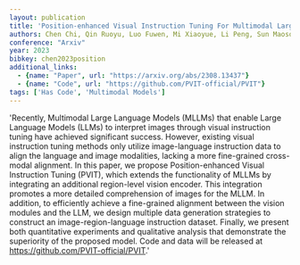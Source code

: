 ```yaml
---
layout: publication
title: 'Position-enhanced Visual Instruction Tuning For Multimodal Large Language Models'
authors: Chen Chi, Qin Ruoyu, Luo Fuwen, Mi Xiaoyue, Li Peng, Sun Maosong, Liu Yang
conference: "Arxiv"
year: 2023
bibkey: chen2023position
additional_links:
  - {name: "Paper", url: "https://arxiv.org/abs/2308.13437"}
  - {name: "Code", url: "https://github.com/PVIT-official/PVIT"}
tags: ['Has Code', 'Multimodal Models']
---
```

'Recently, Multimodal Large Language Models (MLLMs) that enable Large Language Models (LLMs) to interpret images through visual instruction tuning have achieved significant success. However, existing visual instruction tuning methods only utilize image-language instruction data to align the language and image modalities, lacking a more fine-grained cross-modal alignment. In this paper, we propose Position-enhanced Visual Instruction Tuning (PVIT), which extends the functionality of MLLMs by integrating an additional region-level vision encoder. This integration promotes a more detailed comprehension of images for the MLLM. In addition, to efficiently achieve a fine-grained alignment between the vision modules and the LLM, we design multiple data generation strategies to construct an image-region-language instruction dataset. Finally, we present both quantitative experiments and qualitative analysis that demonstrate the superiority of the proposed model. Code and data will be released at https://github.com/PVIT-official/PVIT.'
